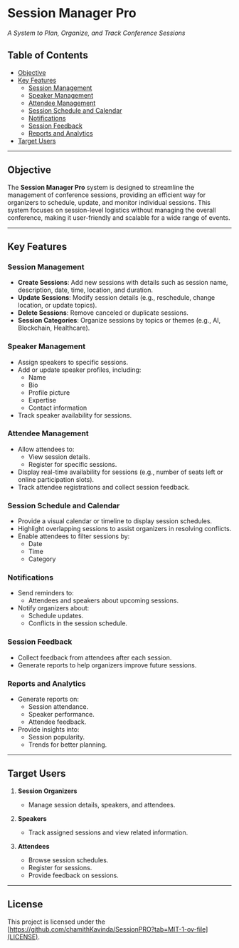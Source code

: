 # Session Manager Pro  
_A System to Plan, Organize, and Track Conference Sessions_

## Table of Contents
- [Objective](#objective)
- [Key Features](#key-features)
  - [Session Management](#session-management)
  - [Speaker Management](#speaker-management)
  - [Attendee Management](#attendee-management)
  - [Session Schedule and Calendar](#session-schedule-and-calendar)
  - [Notifications](#notifications)
  - [Session Feedback](#session-feedback)
  - [Reports and Analytics](#reports-and-analytics)
- [Target Users](#target-users)

---

## Objective
The **Session Manager Pro** system is designed to streamline the management of conference sessions, providing an efficient way for organizers to schedule, update, and monitor individual sessions. This system focuses on session-level logistics without managing the overall conference, making it user-friendly and scalable for a wide range of events.

---

## Key Features

### Session Management
- **Create Sessions**: Add new sessions with details such as session name, description, date, time, location, and duration.
- **Update Sessions**: Modify session details (e.g., reschedule, change location, or update topics).
- **Delete Sessions**: Remove canceled or duplicate sessions.
- **Session Categories**: Organize sessions by topics or themes (e.g., AI, Blockchain, Healthcare).

### Speaker Management
- Assign speakers to specific sessions.
- Add or update speaker profiles, including:
  - Name
  - Bio
  - Profile picture
  - Expertise
  - Contact information
- Track speaker availability for sessions.

### Attendee Management
- Allow attendees to:
  - View session details.
  - Register for specific sessions.
- Display real-time availability for sessions (e.g., number of seats left or online participation slots).
- Track attendee registrations and collect session feedback.

### Session Schedule and Calendar
- Provide a visual calendar or timeline to display session schedules.
- Highlight overlapping sessions to assist organizers in resolving conflicts.
- Enable attendees to filter sessions by:
  - Date
  - Time
  - Category

### Notifications
- Send reminders to:
  - Attendees and speakers about upcoming sessions.
- Notify organizers about:
  - Schedule updates.
  - Conflicts in the session schedule.

### Session Feedback
- Collect feedback from attendees after each session.
- Generate reports to help organizers improve future sessions.

### Reports and Analytics
- Generate reports on:
  - Session attendance.
  - Speaker performance.
  - Attendee feedback.
- Provide insights into:
  - Session popularity.
  - Trends for better planning.

---

## Target Users
1. **Session Organizers**  
   - Manage session details, speakers, and attendees.  

2. **Speakers**  
   - Track assigned sessions and view related information.  

3. **Attendees**  
   - Browse session schedules.  
   - Register for sessions.  
   - Provide feedback on sessions.  

---

## License
This project is licensed under the [https://github.com/chamithKavinda/SessionPRO?tab=MIT-1-ov-file](LICENSE).

